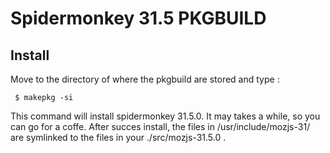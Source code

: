 # Spidermonkey 31.5 PKGBUILD

## Install

Move to the directory of where the pkgbuild are stored and type : 

     $ makepkg -si

This command  will install spidermonkey 31.5.0. It may takes a while, so you can go for a coffe.
After succes install, the files in /usr/include/mozjs-31/ are symlinked to the files in your ./src/mozjs-31.5.0 .
